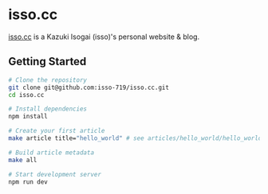 # isso.cc

[isso.cc](https://isso.cc) is a Kazuki Isogai (isso)'s personal website & blog.

## Getting Started

```bash
# Clone the repository
git clone git@github.com:isso-719/isso.cc.git
cd isso.cc

# Install dependencies
npm install

# Create your first article
make article title="hello_world" # see articles/hello_world/hello_world.mdx

# Build article metadata
make all

# Start development server
npm run dev
```